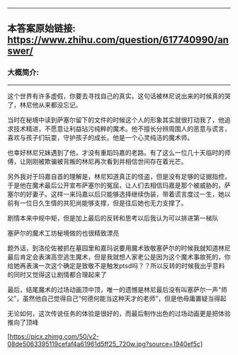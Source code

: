 ----------------------------------------
## 本答案原始链接: https://www.zhihu.com/question/617740990/answer/
### 大概简介: 
----------------------------------------
这个世界有许多虚假，你要去寻找自己的真实。这句话被林尼说出来的时候真的哭了，林尼他从来都没忘记。

当时在秘境中读到萨塞尔留下的文件的时候这个人的形象其实就很打动我了，他追求技术精进，不愿意让利益玷污纯粹的魔术。他不擅长分辨周围人的恶意与谎言，喜欢与孩子们玩耍，守护孩子的成长。他是一个心灵纯洁的魔术师。

也幸好林尼兄妹遇到了他，才没有重蹈玛嘉的老路。有了这么一位几十天临时的师傅，让刚刚被欺骗被背叛的林尼再次看到并相信世间存在着光芒。

另外我对于玛嘉自首的理解是，林尼知道真正的怪盗，但是没有足够的证据指控，于是他在魔术最后公开宣布萨塞尔的冤屈，让人们去相信玛嘉是那个被威胁的，萨塞尔的好妻子。这样一来玛嘉以后只能够选择继续伪装，带着谎言度过一生，她以前有一位日久生情的共犯尚能够支撑，但是往后她也无力支撑了。

剧情本来中规中矩，但是加上最后的反转和思考以后我认为可以排进第一梯队

塞萨尔的魔术工坊秘境做的也很精致漂亮

题外话，到洛伦佐被抓在墓园里和嘉玛说要用魔术致敬塞萨尔的时候我就知道林尼最后肯定会表演高空逃生魔术，但是我就想人家老公是因为这个魔术事故死的，你给她再表演一次这个确定是致敬不是触发ptsd吗？？所以反转的时候我出乎意料的同时又觉得这让剧情都合理起来了

最后，结尾魔术的过场动画顶中顶，唯一的遗憾是林尼最后没有叫塞萨尔一声“师父”，虽然他自己觉得自己“何德何能当这种天才的老师”，但是他毋庸置疑当得起

无论如何，这次传说任务的体验是很好的，而最后制作出色的过场动画更是把体验推向了顶峰

[https://picx.zhimg.com/50/v2-08de5063395119cefaf4a61961d5ff25_720w.jpg?source=1940ef5c]

